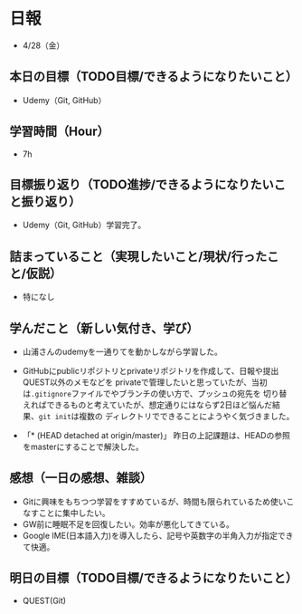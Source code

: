 # 日報
- 4/28（金）

## 本日の目標（TODO目標/できるようになりたいこと）
- Udemy（Git, GitHub）

## 学習時間（Hour）
- 7h

## 目標振り返り（TODO進捗/できるようになりたいこと振り返り）
- Udemy（Git, GitHub）学習完了。

## 詰まっていること（実現したいこと/現状/行ったこと/仮説）
- 特になし

## 学んだこと（新しい気付き、学び）
- 山浦さんのudemyを一通りてを動かしながら学習した。

- GitHubにpublicリポジトリとprivateリポジトリを作成して、日報や提出QUEST以外のメモなどを
privateで管理したいと思っていたが、当初は`.gitignore`ファイルでやブランチの使い方で、プッシュの宛先を
切り替えればできるものと考えていたが、想定通りにはならず2日ほど悩んだ結果、`git init`は複数の
ディレクトリでできることにようやく気づきました。

- 「* (HEAD detached at origin/master)」
昨日の上記課題は、HEADの参照をmasterにすることで解決した。

## 感想（一日の感想、雑談）
- Gitに興味をもちつつ学習をすすめているが、時間も限られているため使いこなすことに集中したい。
- GW前に睡眠不足を回復したい。効率が悪化してきている。
- Google IME(日本語入力)を導入したら、記号や英数字の半角入力が指定できて快適。

## 明日の目標（TODO目標/できるようになりたいこと）
- QUEST(Git)